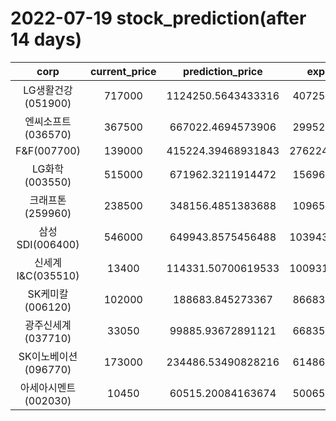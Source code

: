 # 2022-07-19 stock_prediction(after 14 days)

|   corp   |   current_price   |   prediction_price   |   expected_profit   |
|:--------:|:-----------------:|:--------------------:|:-------------------:|
|LG생활건강(051900)|717000|1124250.5643433316|407250.5643433316|
|엔씨소프트(036570)|367500|667022.4694573906|299522.4694573906|
|F&F(007700)|139000|415224.39468931843|276224.39468931843|
|LG화학(003550)|515000|671962.3211914472|156962.3211914472|
|크래프톤(259960)|238500|348156.4851383688|109656.4851383688|
|삼성SDI(006400)|546000|649943.8575456488|103943.85754564882|
|신세계 I&C(035510)|13400|114331.50700619533|100931.50700619533|
|SK케미칼(006120)|102000|188683.845273367|86683.84527336701|
|광주신세계(037710)|33050|99885.93672891121|66835.93672891121|
|SK이노베이션(096770)|173000|234486.53490828216|61486.53490828216|
|아세아시멘트(002030)|10450|60515.20084163674|50065.20084163674|
